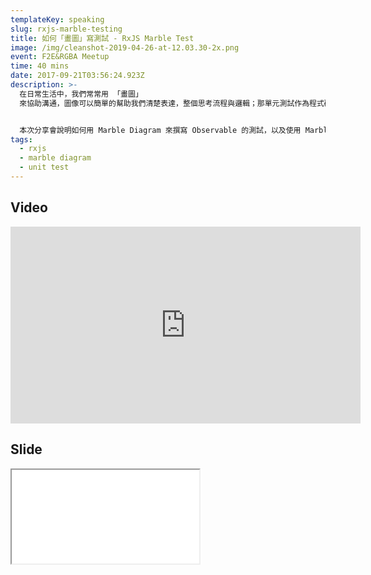 ```yaml
---
templateKey: speaking
slug: rxjs-marble-testing
title: 如何「畫圖」寫測試 - RxJS Marble Test
image: /img/cleanshot-2019-04-26-at-12.03.30-2x.png
event: F2E&RGBA Meetup
time: 40 mins
date: 2017-09-21T03:56:24.923Z
description: >-
  在日常生活中，我們常常用 「畫圖」
  來協助溝通，圖像可以簡單的幫助我們清楚表達，整個思考流程與邏輯；那單元測試作為程式碼的文件，為什麼我們不乾脆用「畫圖」來撰寫單元測試呢？


  本次分享會說明如何用 Marble Diagram 來撰寫 Observable 的測試，以及使用 Marble Testing 所帶來的好處。
tags:
  - rxjs
  - marble diagram
  - unit test
---
```

## Video

<iframe width="560" height="315" src="https://www.youtube.com/embed/i2A1S9o7ZFQ" frameborder="0" allow="accelerometer; autoplay; encrypted-media; gyroscope; picture-in-picture" allowfullscreen></iframe>

## Slide

<iframe src="//speakerdeck.com/player/0531acb58d9b40dba0412767010ea601">
